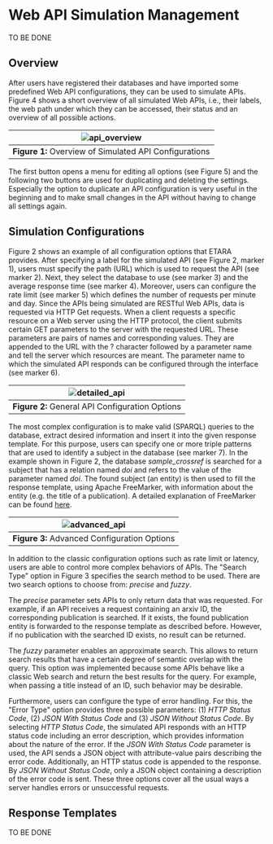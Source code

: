 # Web API Simulation Management
TO BE DONE

## Overview
After users have registered their databases and have imported some predefined Web API configurations, they can be used to simulate APIs. Figure 4 shows a short overview of all simulated Web APIs, i.e., their labels, the web path under which they can be accessed, their status and an overview of all possible actions.

| ![api_overview](https://github.com/ETARA-Benchmark-System/.github/assets/4719393/42aec325-1d93-4516-8192-309c867becfb) |
|:--:| 
| **Figure 1:** Overview of Simulated API Configurations |

The first button opens a menu for editing all options (see Figure 5) and the following two buttons are used for duplicating and deleting the settings. Especially the option to duplicate an API configuration is very useful in the beginning and to make small changes in the API without having to change all settings again.

## Simulation Configurations
Figure 2 shows an example of all configuration options that ETARA provides. After specifying a label for the simulated API (see Figure 2, marker 1), users must specify the path (URL) which is used to request the API (see marker 2). Next, they select the database to use (see marker 3) and the average response time (see marker 4). Moreover, users can configure the rate limit (see marker 5) which defines the number of requests per minute and day. Since the APIs being simulated are RESTful Web APIs, data is requested via HTTP Get requests. When a client requests a specific resource on a Web server using the HTTP protocol, the client submits certain GET parameters to the server with the requested URL. These parameters are pairs of names and corresponding values. They are appended to the URL with the $?$ character followed by a parameter name and tell the server which resources are meant. The parameter name to which the simulated API responds can be configured through the interface (see marker 6).

| ![detailed_api](https://github.com/ETARA-Benchmark-System/.github/assets/4719393/561bfc66-c744-407b-828e-1c9974f311b0) |
|:--:| 
| **Figure 2:** General API Configuration Options |

The most complex configuration is to make valid (SPARQL) queries to the database, extract desired information and insert it into the given response template. For this purpose, users can specify one or more triple patterns that are used to identify a subject in the database (see marker 7). In the example shown in Figure 2, the database *sample_crossref* is searched for a subject that has a relation named *doi* and refers to the value of the parameter named *doi*. The found subject (an entity) is then used to fill the response template, using Apache FreeMarker, with information about the entity (e.g. the title of a publication). A detailed explanation of FreeMarker can be found [here](documentation.md).

| ![advanced_api](https://github.com/ETARA-Benchmark-System/.github/assets/4719393/3cdb9202-dd25-4fbb-bf12-e2840b09301b) |
|:--:| 
| **Figure 3:** Advanced Configuration Options |

In addition to the classic configuration options such as rate limit or latency, users are able to control more complex behaviors of APIs. The "Search Type" option in Figure 3 specifies the search method to be used. There are two search options to choose from: *precise* and *fuzzy*.

The *precise* parameter sets APIs to only return data that was requested. For example, if an API receives a request containing an arxiv ID, the corresponding publication is searched. If it exists, the found publication entity is forwarded to the response template as described before. However, if no publication with the searched ID exists, no result can be returned. 

The *fuzzy* parameter enables an approximate search. This allows to return search results that have a certain degree of semantic overlap with the query. This option was implemented because some APIs behave like a classic Web search and return the best results for the query. For example, when passing a title instead of an ID, such behavior may be desirable. 

Furthermore, users can configure the type of error handling. For this, the "Error Type" option provides three possible parameters: (1) *HTTP Status Code*, (2) *JSON With Status Code* and (3) *JSON Without Status Code*. By selecting *HTTP Status Code*, the simulated API responds with an HTTP status code including an error description, which provides information about the nature of the error. If the *JSON With Status Code* parameter is used, the API sends a JSON object with attribute-value pairs describing the error code. Additionally, an HTTP status code is appended to the response. By *JSON Without Status Code*, only a JSON object containing a description of the error code is sent. These three options cover all the usual ways a server handles errors or unsuccessful requests.

## Response Templates
TO BE DONE
